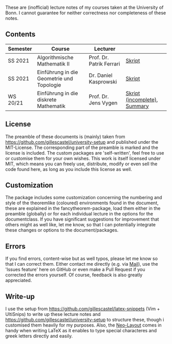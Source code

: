 These are (inofficial) lecture notes of my courses taken at the University of Bonn. I cannot guarantee for neither correctness nor completeness of these notes.

## Contents
| Semester | Course | Lecturer | |
| --- | --- | --- | --- |
| SS 2021 | Algorithmische Mathematik II | Prof. Dr. Patrik Ferrari | [Skript](https://kesslermaximilian.github.io/AlgorithmischeMathematik2/2021_Algorithmische_Mathematik.pdf) |
| SS 2021 | Einführung in die Geometrie und Topologie | Dr. Daniel Kasprowski | [Skript](https://kesslermaximilian.github.io/GeometrieUndTopologie/2021_Topologie.pdf)|
| WS 20/21 | Einführung in die diskrete Mathematik | Prof. Dr. Jens Vygen | [Skript (incomplete)](https://kesslermaximilian.github.io/LectureNotesBonn/2020_EDM_incomplete.pdf), [Summary](https://kesslermaximilian.github.io/LectureNotesBonn/2020_EDM_summary.pdf)|

## License
The preamble of these documents is (mainly) taken from https://github.com/gillescastel/university-setup and published under the MIT-License. The corresponding part of the preamble is marked and the license is included.
The custom packages are 'self-written', feel free to use or customise them for your own wishes.
This work is itself licensed under MIT, which means you can freely use, distribute, modify or even sell the code found here, as long as you include this license as well.

## Customization
The package includes some customization concerning the numbering and style of the theoremlike (coloured) environments found in the document, these are explained in the fancytheorem-package, load them either in the preamble (globally) or for each individual lecture in the options for the documentclass.
If you have significant suggestions for improvement that others might as well like, let me know, so that I can potentially integrate these changes or options to the document/packages.

## Errors
If you find errors, content-wise but as well typos, please let me know so that I can correct them. Either contact me directly (e.g. via [Mail](mailto:s6mnkess@uni-bonn.de)), use the 'Issues feature' here on GitHub or even make a Pull Request if you corrected the errors yourself. Of course, feedback is also greatly appreciated.

## Write-up
I use the setup from https://github.com/gillescastel/latex-snippets (Vim + UltiSnips) to write up these lecture notes and https://github.com/gillescastel/university-setup to structure these, though i customised them heavily for my purposes. Also, the [Neo-Layout](https://neo-layout.org) comes in handy when writing LaTeX as it enables to type special characteres and greek letters directly and easily.
